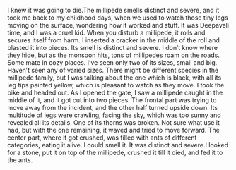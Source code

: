 I knew it was going to die.The millipede smells distinct and severe, and it took me back to my childhood days, when we used to watch those tiny legs moving on the surface, wondering how it worked and stuff. It was Deepavali time, and I was a cruel kid. When you disturb a millipede, it rolls and secures itself from harm. I inserted a cracker in the middle of the roll and blasted it into pieces. Its smell is distinct and severe. I don’t know where they hide, but as the monsoon hits, tons of millipedes roam on the roads. Some mate in cozy places. I’ve seen only two of its sizes, small and big. Haven’t seen any of varied sizes. There might be different species in the millipede family, but I was talking about the one which is black, with all its leg tips painted yellow, which is pleasant to watch as they move. I took the bike and headed out. As I opened the gate, I saw a millipede caught in the middle of it, and it got cut into two pieces. The frontal part was trying to move away from the incident, and the other half turned upside down. Its multitude of legs were crawling, facing the sky, which was too sunny and revealed all its details. One of its thorns was broken. Not sure what use it had, but with the one remaining, it waved and tried to move forward. The center part, where it got crushed, was filled with ants of different categories, eating it alive. I could smell it. It was distinct and severe.I looked for a stone, put it on top of the millipede, crushed it till it died, and fed it to the ants.
